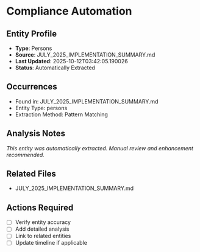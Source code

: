 # Compliance Automation

## Entity Profile
- **Type**: Persons
- **Source**: JULY_2025_IMPLEMENTATION_SUMMARY.md
- **Last Updated**: 2025-10-12T03:42:05.190026
- **Status**: Automatically Extracted

## Occurrences
- Found in: JULY_2025_IMPLEMENTATION_SUMMARY.md
- Entity Type: persons
- Extraction Method: Pattern Matching

## Analysis Notes
*This entity was automatically extracted. Manual review and enhancement recommended.*

## Related Files
- JULY_2025_IMPLEMENTATION_SUMMARY.md

## Actions Required
- [ ] Verify entity accuracy
- [ ] Add detailed analysis
- [ ] Link to related entities
- [ ] Update timeline if applicable
